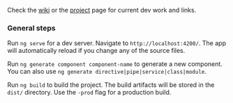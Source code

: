 

Check the [wiki](https://github.com/jpruee/badness-ng2-site/wiki) or the [project](https://github.com/jpruee/badness-ng2-site/projects/1) page for current dev work and links.


### General steps ###

Run `ng serve` for a dev server. Navigate to `http://localhost:4200/`. The app will automatically reload if you change any of the source files.

Run `ng generate component component-name` to generate a new component. You can also use `ng generate directive|pipe|service|class|module`.

Run `ng build` to build the project. The build artifacts will be stored in the `dist/` directory. Use the `-prod` flag for a production build.
